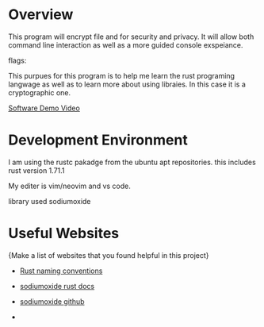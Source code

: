 # Overview
This program will encrypt file and for security and privacy. It will allow both command line interaction 
as well as a more guided console exspeiance.

flags:

This purpues for this program is to help me learn the rust programing langwage as well as to learn more about
using libraies. In this case it is a cryptographic one.

[Software Demo Video](http://youtube.link.goes.here)

# Development Environment

I am using the rustc pakadge from the ubuntu apt repositories.
this includes rust version 1.71.1

My editer is vim/neovim and vs code.

library used sodiumoxide

# Useful Websites

{Make a list of websites that you found helpful in this project}
* [Rust naming conventions](https://rust-lang.github.io/api-guidelines/naming.html#:~:text=Basic%20Rust%20naming%20conventions%20are%20described%20in%20RFC%20430.&text=snake_case!&text=In%20UpperCamelCase%20%2C%20acronyms%20and%20contractions,are%20lower%2Dcased:%20is_xid_start%20.)

* [sodiumoxide rust docs](https://docs.rs/sodiumoxide/latest/sodiumoxide/crypto/box_/index.html)

* [sodiumoxide github](https://github.com/sodiumoxide/sodiumoxide)

* []()